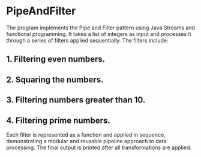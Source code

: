 # PipeAndFilter
 The program implements the Pipe and Filter pattern using Java Streams and functional programming. It takes a list of integers as input and processes it through a series of filters applied sequentially. The filters include:
 
## 1. Filtering even numbers.
## 2. Squaring the numbers.
## 3. Filtering numbers greater than 10.
## 4. Filtering prime numbers.

Each filter is represented as a function and applied in sequence, demonstrating a modular and reusable pipeline approach to data processing. The final output is printed after all transformations are applied.
